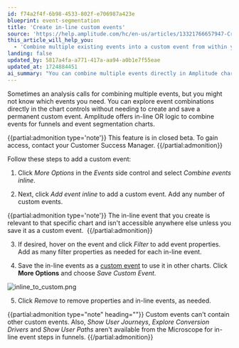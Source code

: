 ```yaml
---
id: f74a2f4f-6b98-4533-802f-e706987a423e
blueprint: event-segmentation
title: 'Create in-line custom events'
source: 'https://help.amplitude.com/hc/en-us/articles/13321766657947-Create-in-line-custom-events-in-funnel-and-event-segmentation-analyses'
this_article_will_help_you:
  - 'Combine multiple existing events into a custom event from within your event segmentation or funnel charts'
landing: false
updated_by: 5817a4fa-a771-417a-aa94-a0b1e7f55eae
updated_at: 1724884451
ai_summary: "You can combine multiple events directly in Amplitude charts using in-line OR logic. This feature allows you to explore event combinations without creating permanent custom events. To add custom events, click *More Options* and select *Combine events inline*. Then, click *Add event inline* to create custom events specific to that chart. Add event properties as needed by clicking *Filter*. Save in-line events as custom events to use in other charts. Remember, custom events can't contain other custom events. Contact your Customer Success Manager to access this closed beta feature."
---
```

Sometimes an analysis calls for combining multiple events, but you might not know which events you need. You can explore event combinations directly in the chart controls without needing to create and save a permanent custom event. Amplitude offers in-line OR logic to combine events for funnels and event segmentation charts.

{{partial:admonition type='note'}}
This feature is in closed beta. To gain access, contact your Customer Success Manager.
{{/partial:admonition}}

Follow these steps to add a custom event:

1. Click *More Options* in the *Events* side control and select *Combine events inline*.

2. Next, click *Add event inline* to add a custom event. Add any number of custom events.

  {{partial:admonition type='note'}}
  The in-line event that you create is relevant to that specific chart and isn't accessible anywhere else unless you save it as a custom event. 
  {{/partial:admonition}}

3. If desired, hover on the event and click *Filter* to add event properties. Add as many filter properties as needed for each in-line event.

4. Save the in-line events as a [custom event](/docs/analytics/charts/group-events) to use it in other charts. Click **More Options** and choose *Save Custom Event*.

  ![inline_to_custom.png](/docs/output/img/event-segmentation/inline-to-custom-png.png)

5. Click *Remove* to remove properties and in-line events, as needed.

{{partial:admonition type="note" heading=""}}
Custom events can't contain other custom events. Also, *Show User Journeys*, *Explore Conversion Drivers* and *Show User Paths* aren't available from the Microscope for in-line event steps in funnels.
{{/partial:admonition}}